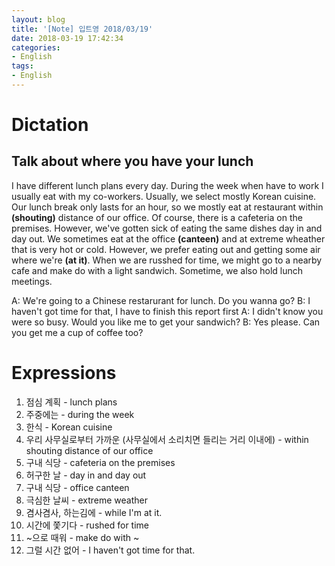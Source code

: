 ```yaml
---
layout: blog
title: '[Note] 입트영 2018/03/19'
date: 2018-03-19 17:42:34
categories: 
- English
tags:
- English
---
```


# Dictation
## Talk about where you have your lunch

I have different lunch plans every day. During the week when have to work I usually eat with my co-workers. Usually, we select mostly Korean cuisine. Our lunch break only lasts for an hour, so we mostly eat at restaurant within **(shouting)** distance of our office. Of course, there is a cafeteria on the premises. However, we've gotten sick of eating the same dishes day in and day out. We sometimes eat at the office **(canteen)** and at extreme wheather that is very hot or cold. However, we prefer eating out and getting some air where we're **(at it)**. When we are russhed for time, we might go to a nearby cafe and make do with a light sandwich. Sometime, we also hold lunch meetings.

A: We're going to a Chinese restarurant for lunch. Do you wanna go?
B: I haven't got time for that, I have to finish this report first
A: I didn't know you were so busy. Would you like me to get your sandwich?
B: Yes please. Can you get me a cup of coffee too? 

# Expressions
1. 점심 계획 - lunch plans
1. 주중에는 - during the week
1. 한식 - Korean cuisine
1. 우리 사무실로부터 가까운 (사무실에서 소리치면 들리는 거리 이내에) - within shouting distance of our office
1. 구내 식당 - cafeteria on the premises
1. 허구한 날 - day in and day out
1. 구내 식당 - office canteen
1. 극심한 날씨 - extreme weather
1. 겸사겸사, 하는김에 - while I'm at it.
1. 시간에 쫓기다 - rushed for time
1. ~으로 때워 - make do with ~
1. 그럴 시간 없어 - I haven't got time for that.


